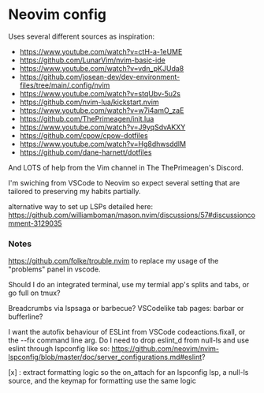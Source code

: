 # Neovim config

Uses several different sources as inspiration:

- https://www.youtube.com/watch?v=ctH-a-1eUME
- https://github.com/LunarVim/nvim-basic-ide
- https://www.youtube.com/watch?v=vdn_pKJUda8
- https://github.com/josean-dev/dev-environment-files/tree/main/.config/nvim
- https://www.youtube.com/watch?v=stqUbv-5u2s
- https://github.com/nvim-lua/kickstart.nvim
- https://www.youtube.com/watch?v=w7i4amO_zaE
- https://github.com/ThePrimeagen/init.lua
- https://www.youtube.com/watch?v=J9yqSdvAKXY
- https://github.com/cpow/cpow-dotfiles
- https://www.youtube.com/watch?v=Hg8dhwsddlM
- https://github.com/dane-harnett/dotfiles

And LOTS of help from the Vim channel in The ThePrimeagen's Discord.

I'm swiching from VSCode to Neovim so expect several setting that are tailored to preserving my habits partially.

alternative way to set up LSPs detailed here:
https://github.com/williamboman/mason.nvim/discussions/57#discussioncomment-3129035

### Notes

https://github.com/folke/trouble.nvim
to replace my usage of the "problems" panel in vscode.

Should I do an integrated terminal, use my termial app's splits and tabs, or go full on tmux?

Breadcrumbs via lspsaga or barbecue?
VSCodelike tab pages: barbar or bufferline?

I want the autofix behaviour of ESLint from VSCode codeactions.fixall, or the --fix command line arg.
Do I need to drop eslint_d from null-ls and use eslint through lspconfig like so: https://github.com/neovim/nvim-lspconfig/blob/master/doc/server_configurations.md#eslint?

[x] : extract formatting logic so the on_attach for an lspconfig lsp,
a null-ls source, and the keymap for formatting use the same logic
